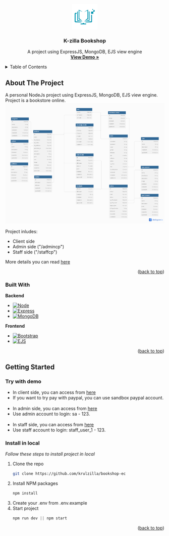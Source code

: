 <!-- PROJECT LOGO -->
<a name="readme-top"></a>
<div align="center">
  <a href="https://github.com/krulzilla/bookshop-ec">
    <img src="about/logo.png" alt="Logo" width="80" height="80">
  </a>

<h3 align="center">K-zilla Bookshop</h3>

  <p align="center">
    A project using ExpressJS, MongoDB, EJS view engine
    <br />
    <a href="https://bookshop-ec.onrender.com"><strong>View Demo »</strong></a>
    <br />
  </p>
</div>



<!-- TABLE OF CONTENTS -->
<details>
  <summary>Table of Contents</summary>
  <ol>
    <li>
      <a href="#about-the-project">About The Project</a>
      <ul>
        <li><a href="#built-with">Built With</a></li>
      </ul>
    </li>
    <li>
      <a href="#getting-started">Getting Started</a>
      <ul>
        <li><a href="#try-with-demo">Try with demo</a></li>
        <li><a href="#install-in-local">Install in local</a></li>
      </ul>
    </li>
  </ol>
</details>



<!-- ABOUT THE PROJECT -->
## About The Project

A personal NodeJs project using ExpressJS, MongoDB, EJS view engine. Project is a bookstore online.
<br>
<img src="about/db_diagram.png" alt="db-diagram">

Project inludes: 
* Client side
* Admin side ("/admincp")
* Staff side ("/staffcp")

More details you can read <a href="https://docs.google.com/document/d/1Irczckadw9leeAo0T4ZUQEMM3F3VKEfYb8peqNJKiWk/edit?usp=sharing">here</a>

<p align="right">(<a href="#readme-top">back to top</a>)</p>



### Built With

<strong>Backend</strong>

* [![Node][Node.js]][Node-url]
* [![Express][Express.js]][Express-url]
* [![MongoDB][MongoDB]][MongoDB-url]
  
<strong>Frontend</strong>
  
* [![Bootstrap][Bootstrap.com]][Bootstrap-url]
* [![EJS][EJS]][EJS-url]

<p align="right">(<a href="#readme-top">back to top</a>)</p>



<!-- GETTING STARTED -->
## Getting Started

### Try with demo
* In client side, you can access from <a href="https://bookshop-ec.onrender.com">here</a>
* If you want to try pay with paypal, you can use sandbox paypal account.
<br><br>
* In admin side, you can access from <a href="https://bookshop-ec.onrender.com/admincp">here</a>
* Use admin account to login: sa - 123.
<br><br>
* In staff side, you can access from <a href="https://bookshop-ec.onrender.com">here</a>
* Use staff account to login: staff_user_1 - 123.

### Install in local

_Follow these steps  to install project in local_

1. Clone the repo
   ```sh
   git clone https://github.com/krulzilla/bookshop-ec
   ```
2. Install NPM packages
   ```sh
   npm install
   ```
3. Create your .env from .env.example   
4. Start project
   ```js
   npm run dev || npm start
   ```

<p align="right">(<a href="#readme-top">back to top</a>)</p>

<!-- MARKDOWN LINKS & IMAGES -->
[Express.js]: https://img.shields.io/badge/express.js-%23404d59.svg?style=for-the-badge&logo=express&logoColor=%2361DAFB
[Express-url]: https://expressjs.com/
[Node.js]: https://img.shields.io/badge/node.js-6DA55F?style=for-the-badge&logo=node.js&logoColor=white
[Node-url]: https://nodejs.org/en
[MongoDB]: https://img.shields.io/badge/MongoDB-%234ea94b.svg?style=for-the-badge&logo=mongodb&logoColor=white
[MongoDB-url]: https://www.mongodb.com/
[Bootstrap.com]: https://img.shields.io/badge/Bootstrap-563D7C?style=for-the-badge&logo=bootstrap&logoColor=white
[Bootstrap-url]: https://getbootstrap.com
[EJS]: https://img.shields.io/badge/EJS-0769AD?style=for-the-badge&logoColor=white
[EJS-url]: https://www.npmjs.com/package/ejs